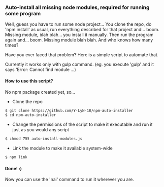 ### Auto-install all missing node modules, required for running some program

Well, guess you have to run some node project...
You clone the repo, do 'npm install' as usual, run everything described for that project and... boom. 
Missing module, blah blah... you install it manually. Then run the program again and... boom. 
Missing module blah blah. And who knows how many times? 

Have you ever faced that problem? Here is a simple script to automate that. 

Currently it works only with gulp command. (eg. you execute 'gulp' and it says 'Error: Cannot find module ...)

#### How to use this script?
No npm package created yet, so...

- Clone the repo

```bash
$ git clone https://github.com/Y-LyN-10/npm-auto-installer
$ cd npm-auto-installer
```

- Change the permissions of the script to make it executable and run it just as you would any script

```bash
$ chmod 755 auto-install-modules.js
```

- Link the module to make it available system-wide

```bash
$ npm link
```

#### Done! :)

Now you can use the 'nai' command to run it wherever you are.
